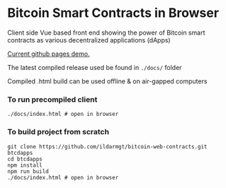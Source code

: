 # Bitcoin Smart Contracts in Browser

Client side Vue based front end showing the power of Bitcoin smart contracts as various decentralized applications (dApps)

[Current github pages demo.](https://ildarmgt.github.io/bitcoin-web-contracts/)

The latest compiled release used be found in `./docs/` folder

Compiled .html build can be used offline & on air-gapped computers

### To run precompiled client
```
./docs/index.html # open in browser
```

### To build project from scratch
```
git clone https://github.com/ildarmgt/bitcoin-web-contracts.git btcdapps
cd btcdapps
npm install
npm run build
./docs/index.html # open in browser
```







